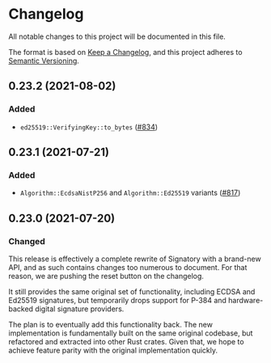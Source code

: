 # Changelog
All notable changes to this project will be documented in this file.

The format is based on [Keep a Changelog](https://keepachangelog.com/en/1.0.0/),
and this project adheres to [Semantic Versioning](https://semver.org/spec/v2.0.0.html).

## 0.23.2 (2021-08-02)
### Added
- `ed25519::VerifyingKey::to_bytes` ([#834])

[#834]: https://github.com/iqlusioninc/crates/pull/834

## 0.23.1 (2021-07-21)
### Added
- `Algorithm::EcdsaNistP256` and `Algorithm::Ed25519` variants ([#817])

[#817]: https://github.com/iqlusioninc/crates/pull/817

## 0.23.0 (2021-07-20)
### Changed
This release is effectively a complete rewrite of Signatory with a brand-new
API, and as such contains changes too numerous to document. For that reason,
we are pushing the reset button on the changelog.

It still provides the same original set of functionality, including ECDSA and
Ed25519 signatures, but temporarily drops support for P-384 and hardware-backed
digital signature providers.

The plan is to eventually add this functionality back. The new implementation
is fundamentally built on the same original codebase, but refactored and
extracted into other Rust crates. Given that, we hope to achieve feature
parity with the original implementation quickly.
